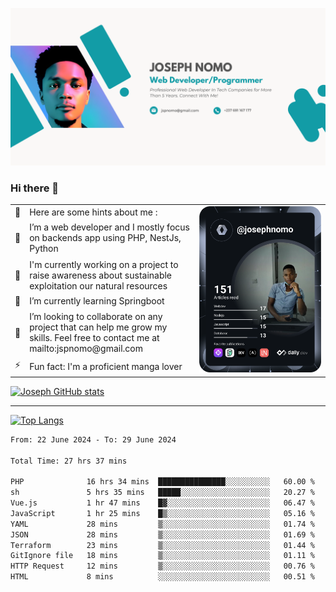 ![Banner of my profile!](/Joseph_NOMO_NEW.png "Banner")

### Hi there 👋

<!--- | --  | 👋  | Here are some hints about me :                                                                                                 | <td rowspan=6><img src="/devcard.svg" width="400" alt="Joseph NOMO's Dev Card"/></td> |
| --- | --- | ------------------------------------------------------------------------------------------------------------------------------ | ------------------------------------------------------------------------------------- |
| --  | 🔭  | I’m a web developer and I mostly focus on backends app using PHP, NestJs, Python                                               |
| --  | 🦁  | I'm currently working on a project to raise awareness about sustainable exploitation our natural resources                     |
| --  | 🌱  | I’m currently learning Springboot                                                                                              |
| --  | 👯  | I’m looking to collaborate on any project that can help me grow my skills. Feel free to contact me at mailto:jspnomo@gmail.com |
| --  | ⚡  | Fun fact: I'm a proficient manga lover                                                                                         |
--->

<table>
    <tr>
        <td width="1%">👋</td>
        <td width="55%">Here are some hints about me :</td>
        <td rowspan=6 width="44%"><img src="/devcard.svg" width="400" alt="Joseph NOMO's Dev Card"/></td>
    </tr>
    <tr>
        <td>🔭</td>
        <td>I’m a web developer and I mostly focus on backends app using PHP, NestJs, Python</td>
    </tr>
    <tr>
        <td>🦁</td>
        <td>I'm currently working on a project to raise awareness about sustainable exploitation our natural resources</td>
    </tr>
    <tr>
        <td>🌱</td>
        <td>I’m currently learning Springboot</td>
    </tr>
    <tr>
        <td>👯</td>
        <td>I’m looking to collaborate on any project that can help me grow my skills. Feel free to contact me at mailto:jspnomo@gmail.com</td>
    </tr>
    <tr>
        <td>⚡</td>
        <td>Fun fact: I'm a proficient manga lover</td>
    </tr>

</table>

[![Joseph GitHub stats](https://github-readme-stats-seven-sigma-53.vercel.app/api?username=Jspascal)](https://github.com/Jspascal/github-readme-stats)

---

[![Top Langs](https://github-readme-stats-seven-sigma-53.vercel.app/api/top-langs/?username=Jspascal&layout=compact)](https://github.com/Jspascal/github-readme-stats)

<!--START_SECTION:waka-->

```txt
From: 22 June 2024 - To: 29 June 2024

Total Time: 27 hrs 37 mins

PHP              16 hrs 34 mins  ███████████████░░░░░░░░░░   60.00 %
sh               5 hrs 35 mins   █████░░░░░░░░░░░░░░░░░░░░   20.27 %
Vue.js           1 hr 47 mins    █▓░░░░░░░░░░░░░░░░░░░░░░░   06.47 %
JavaScript       1 hr 25 mins    █▒░░░░░░░░░░░░░░░░░░░░░░░   05.16 %
YAML             28 mins         ▒░░░░░░░░░░░░░░░░░░░░░░░░   01.74 %
JSON             28 mins         ▒░░░░░░░░░░░░░░░░░░░░░░░░   01.69 %
Terraform        23 mins         ▒░░░░░░░░░░░░░░░░░░░░░░░░   01.44 %
GitIgnore file   18 mins         ▒░░░░░░░░░░░░░░░░░░░░░░░░   01.11 %
HTTP Request     12 mins         ▒░░░░░░░░░░░░░░░░░░░░░░░░   00.76 %
HTML             8 mins          ░░░░░░░░░░░░░░░░░░░░░░░░░   00.51 %
```

<!--END_SECTION:waka-->
